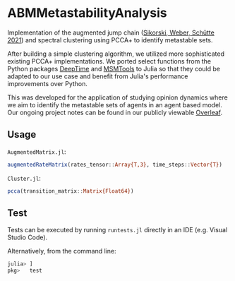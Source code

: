 # ABMMetastabilityAnalysis

Implementation of the augmented jump chain ([Sikorski, Weber, Schütte 2021](https://onlinelibrary.wiley.com/doi/full/10.1002/adts.202000274)) and spectral clustering using PCCA+ to identify metastable sets. 

After building a simple clustering algorithm, we utilized more sophisticated existing PCCA+ implementations. We ported select functions from the Python packages [DeepTime](https://github.com/deeptime-ml/deeptime/tree/a6ac0b93a55d688fe8f3af119680105763366220) and [MSMTools](https://github.com/markovmodel/msmtools) to Julia so that they could be adapted to our use case and benefit from Julia's performance improvements over Python.

This was developed for the application of studying opinion dynamics where we aim to identify the metastable sets of agents in an agent based model. Our ongoing project notes can be found in our publicly viewable [Overleaf](https://www.overleaf.com/read/mkdzngsprcbd#6735ef).

## Usage

`AugmentedMatrix.jl`: 
```julia
augmentedRateMatrix(rates_tensor::Array{T,3}, time_steps::Vector{T})
```

`Cluster.jl`: 
```julia
pcca(transition_matrix::Matrix{Float64})
```

## Test
Tests can be executed by running `runtests.jl` directly in an IDE (e.g. Visual Studio Code).

Alternatively, from the command line:
```julia
julia> ]
pkg>   test
```

